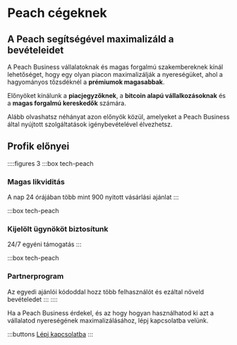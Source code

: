 # Peach cégeknek
## A Peach segítségével maximalizáld a bevételeidet

A Peach Business vállalatoknak és magas forgalmú szakembereknek kínál lehetőséget, hogy egy olyan piacon maximalizálják a nyereségüket, ahol a hagyományos tőzsdéknél a **prémiumok magasabbak**.

Előnyöket kínálunk a **piacjegyzőknek**, a **bitcoin alapú vállalkozásoknak** és a **magas forgalmú kereskedők** számára.

Alább olvashatsz néhányat azon előnyök közül, amelyeket a Peach Business által nyújtott szolgáltatások igénybevételével élvezhetsz.

## Profik előnyei
::::figures 3
:::box tech-peach
### Magas likviditás
A nap 24 órájában több mint 900 nyitott vásárlási ajánlat
:::

:::box tech-peach
### Kijelölt ügynököt biztosítunk
24/7 egyéni támogatás
:::

:::box tech-peach
### Partnerprogram
Az egyedi ajánlói kódoddal hozz több felhasználót és ezáltal növeld bevételedet
:::
::::

Ha a Peach Business érdekel, és az hogy hogyan használhatod ki azt a vállalatod nyereségének maximalizálásához, lépj kapcsolatba velünk.

:::buttons
[Lépj kapcsolatba](mailto:$contactEmail$)
:::
